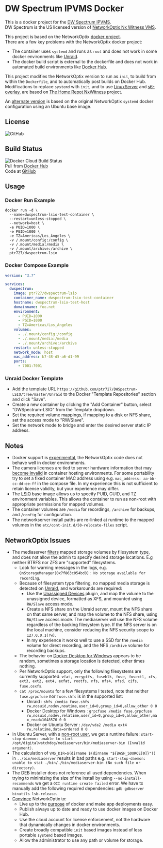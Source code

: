 # DW Spectrum IPVMS Docker

This is a docker project for the [DW Spectrum IPVMS](https://digital-watchdog.com/productdetail/DW-Spectrum-IPVMS/).  
DW Spectrum is the US licensed version of [NetworkOptix Nx Witness VMS](https://www.networkoptix.com/nx-witness/).  

This project is based on the NetworkOptix [docker project](https://bitbucket.org/networkoptix/nx_open_integrations/src/default/docker/).  
There are a few key problems with the NetworkOptix docker project:

- The container uses `systemd` and runs as `root` and does not work in some docker environments like [Unraid](https://unraid.net).
- The docker build script is external to the dockerfile and does not work in automated build environments like [Docker Hub](https://docs.docker.com/docker-hub/builds/).

This project modifies the NetworkOptix version to run as `init`, to build from within the `Dockerfile`, and to automatically post builds on Docker Hub.  
Modifications to replace `systemd` with `init`, and to use [LinuxServer](https://www.linuxserver.io) and [s6-overlay](https://github.com/just-containers/s6-overlay), are based on [The Home Repot NxWitness](https://github.com/thehomerepot/nxwitness) project.  

An [alternate version](https://github.com/ptr727/DWSpectrum) is based on the original NetworkOptix `systemd` docker configuration using an Ubuntu base image.

## License

![GitHub](https://img.shields.io/github/license/ptr727/DWSpectrum-LSIO)  

## Build Status

![Docker Cloud Build Status](https://img.shields.io/docker/cloud/build/ptr727/dwspectrum-lsio?logo=docker)  
Pull from [Docker Hub](https://hub.docker.com/r/ptr727/dwspectrum-lsio)  
Code at [GitHub](https://github.com/ptr727/DWSpectrum)

## Usage

### Docker Run Example

```console
docker run -d \
  --name=dwspectrum-lsio-test-container \
  --restart=unless-stopped \
  --network=host \
  -e PUID=1000 \
  -e PGID=1000 \
  -e TZ=Americas/Los_Angeles \
  -v /.mount/config:/config \
  -v /.mount/media:/media \
  -v /.mount/archive:/archive \
  ptr727/dwspectrum-lsio
```

### Docker Compose Example

```yaml
version: "3.7"

services:
  dwspectrum:
    image: ptr727/dwspectrum-lsio
    container_name: dwspectrum-lsio-test-container
    hostname: dwspectrum-lsio-test-host
    domainname: foo.net
    environment:
      - PUID=1000
      - PGID=1000
      - TZ=Americas/Los_Angeles
    volumes:
      - ./.mount/config:/config
      - ./.mount/media:/media
      - ./.mount/archive:/archive
    restart: unless-stopped
    network_mode: host
    mac_address: b7-48-d5-a6-d1-99
    ports:
      - 7001:7001
```

### Unraid Docker Template

- Add the template URL `https://github.com/ptr727/DWSpectrum-LSIO/tree/master/Unraid` to the Docker "Template Repositories" section and click "Save".
- Create a new container by clicking the "Add Container" button, select "DWSpectrum-LSIO" from the Template dropdown.
- Set the required volume mappings, if mapping to a disk or NFS share, set the access mode to "RW/Slave".
- Set the network mode to bridge and enter the desired server static IP address.

## Notes

- Docker support is [experimental](https://bitbucket.org/networkoptix/nx_open_integrations/src/default/docker/), the NetworkOptix code does not behave well in docker environments.
- The camera licenses are tied to server hardware information that may [become invalid](https://support.networkoptix.com/hc/en-us/articles/360036141153-HWID-changed-and-license-is-no-longer-recording) in container hosting environments. For some portability try to set a fixed container MAC address using e.g. `mac_address: aa-bb-cc-dd-ee-ff` in the compose file. In my experience this is not sufficient to retain license validity, but your experience may differ.
- The [LSIO](https://docs.linuxserver.io/general/understanding-puid-and-pgid) base image allows us to specify PUID, GUID, and TZ environment variables. This allows the container to run as non-root with appropriate permissions for mapped volumes.
- The container volumes are `/media` for recordings, `/archive` for backups, and `/config` for configuration.
- The networkserver install paths are re-linked at runtime to the mapped volumes in the `etc/cont-init.d/50-relocate-files` script.

## NetworkOptix Issues

- The mediaserver [filters](https://support.networkoptix.com/hc/en-us/requests/19037) mapped storage volumes by filesystem type, and does not allow the admin to specify desired storage locations. E.g neither BTRFS nor ZFS are "supported" filesystems.
  - Look for warning messages in the logs, e.g. `QnStorageManager(0x7f863c054bd0): No storage available for recording`.
  - Because of filesystem type filtering, no mapped media storage is detected on [Unraid](https://unraid.net), and workarounds are required:
    - Use the [Unassigned Devices](https://forums.unraid.net/topic/44104-unassigned-devices-managing-disk-drives-and-remote-shares-outside-of-the-unraid-array/) plugin, and map the volume to the unassigned device, formatted as XFS, and mounted using `RW/Slave` access mode.
    - Create a NFS share on the Unraid server, mount the NFS share on that same server, and map the volume to the NFS share, using `RW/Slave` access mode. The mediaserver will use the NFS volume regardless of the backing filesystem type. If the NFS server is on the local machine, consider reducing the NFS security scope to `127.0.0.1(rw)`.
    - In my experience it works well to use a SSD for the `/media` volume for direct recording, and the NFS `/archive` volume for recording backups.
  - The behavior on [Docker Desktop for Windows](https://www.docker.com/products/docker-desktop) appears to be random, sometimes a storage location is detected, other times nothing.
  - Per NetworkOptix support, only the following filesystems are currently supported: `vfat, ecryptfs, fuseblk, fuse, fusectl, xfs, ext3, ext2, ext4, exfat, rootfs, nfs, nfs4, nfsd, cifs, fuse.osxfs`.
  - `cat /proc/mounts` for a few filesystems I tested, note that neither `fuse.grpcfuse` nor `fuse.shfs` is in the supported list:
    - Unraid : `shfs /media fuse.shfs rw,nosuid,nodev,noatime,user_id=0,group_id=0,allow_other 0 0`
    - Docker Desktop for Windows : `grpcfuse /media fuse.grpcfuse rw,nosuid,nodev,relatime,user_id=0,group_id=0,allow_other,max_read=1048576 0 0`
    - Docker on Ubuntu Server : `/dev/vda2 /media ext4 rw,relatime,data=ordered 0 0`
- In Ubuntu Server, with a [non-root user](https://docs.docker.com/install/linux/linux-postinstall/), we get a runtime failure: `start-stop-daemon: unable to start /opt/digitalwatchdog/mediaserver/bin/mediaserver-bin (Invalid argument)`.
- The calculation of `VMS_DIR=$(dirname $(dirname "${BASH_SOURCE[0]}"))` in `../bin/mediaserver` results in bad paths e.g. `start-stop-daemon: unable to stat ./bin/./bin/mediaserver-bin (No such file or directory)`.
- The DEB installer does not reference all used dependencies. When trying to minimizing the size of the install by using `--no-install-recommends` we get a `OCI runtime create failed` error. We have to manually add the following required dependencies: `gdb gdbserver binutils lsb-release`.
- [Convince](https://support.networkoptix.com/hc/en-us/articles/360037973573-How-to-run-Nx-Server-in-Docker) NetworkOptix to:
  - Live up to the [purpose](https://www.docker.com/why-docker) of docker and make app deployments easy.
  - Publish always up to date and ready to use docker images on Docker Hub.
  - Use the cloud account for license enforcement, not the hardware that dynamically changes in docker environments.
  - Create broadly compatible `init` based images instead of less portable `systemd` based images.
  - Allow the administrator to use any path or volume for storage.

